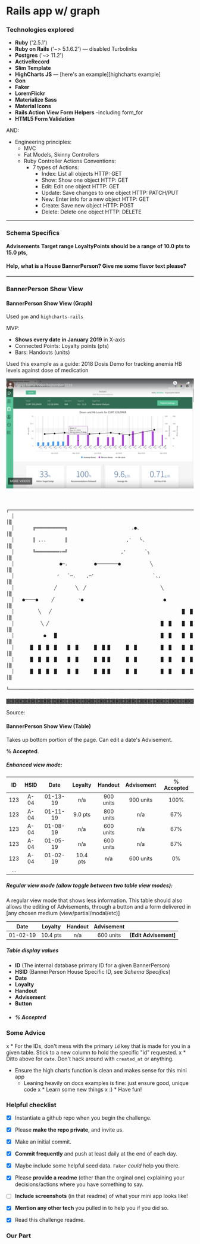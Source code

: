 # Rails app w/ graph

### Technologies explored

* **Ruby** ('2.5.1')
* **Ruby on Rails** ('~> 5.1.6.2') — disabled Turbolinks
* **Postgres** ('~> 11.2')
* **ActiveRecord**
* **Slim Template**
* **HighCharts JS** —
  [here's an example][highcharts example]
* **Gon**
* **Faker**
* **LoremFlickr**
* **Materialize Sass**
* **Material Icons**
* **Rails Action View Form Helpers** -including form_for
* **HTML5 Form Validation**

AND:
* Engineering principles:
  * MVC
  * Fat Models, Skinny Controllers
  * Ruby Controller Actions Conventions:
    * 7 types of Actions:
      * Index: List all objects
        HTTP: GET
      * Show: Show one object
        HTTP: GET
      * Edit: Edit one object
        HTTP: GET
      * Update: Save changes to one object
        HTTP: PATCH/PUT
      * New: Enter info for a new object
        HTTP: GET
      * Create: Save new object
        HTTP: POST
      * Delete: Delete one object
        HTTP: DELETE
---

### Schema Specifics

**Advisements**
 **Target range
LoyaltyPoints should be a range of 10.0 pts to 15.0 pts**,

#### Help, what is a House BannerPerson? Give me some flavor text please?


---

### BannerPerson Show View


#### BannerPerson Show View (Graph)
Used `gon` and `highcharts-rails`



MVP:
  * **Shows every date in January 2019** in X-axis
  * Connected Points: Loyalty points (pts)
  * Bars: Handouts (units)

  Used this example as a guide:
  2018 Dosis Demo for tracking anemia HB levels against
  dose of medication

  ![Graph from Demo](/app/assets/images/demoGraph.jpg)



```

  ┌──────────────────────────────────────────────────────────────────────┐
  │                                                                      │▒
  │       ╔═══════════╗                        .●◟                       │▒
  │       ║ ...       ║                      ,'   ╰◟                     │▒
  │       ╚═════════▿═╝                    ,'       `╮                   │▒
  │                 ●─.          ●────────●           ╲                  │▒
  │                ◜   `─.    ,─'                      `◟,               │▒
  │               ╱       ╲  ╱                            ╲              │▒
  │   ●────●     ╱         ◝●                              ●             │▒
  │         ╲   ╱                                                 █  █   │▒
  │          ╲ ╱                                          █  █    █  █   │▒
  │           ●   █                                       █  █    █  █   │▒
  │      █  █  █  █    █  █      █  █ █      █  █         █  █    █  █   │▒
  │      █  █  █  █    █  █      █  █ █      █  █         █  █    █  █   │▒
  │      █  █  █  █    █  █      █  █ █      █  █         █  █    █  █   │▒
  └──────────────────────────────────────────────────────────────────────┘▒
   ▓▓▓▓▓▓▓▓▓▓▓▓▓▓▓▓▓▓▓▓▓▓▓▓▓▓▓▓▓▓▓▓▓▓▓▓▓▓▓▓▓▓▓▓▓▓▓▓▓▓▓▓▓▓▓▓▓▓▓▓▓▓▓▓▓▓▓▓▓▓▓▓

```

Source:


#### BannerPerson Show View (Table)
Takes up bottom portion of the page.
Can edit a date's Advisement.

**% Accepted**.

##### Enhanced view mode:
|  ID | HSID |  Date  |Loyalty | Handout |Advisement|% Accepted|
|:---:|:----:|:------:|:------:|:-------:|:--------:|:--------:|
| 123 | A-04 |01-13-19|  n/a   |900 units| 900 units|   100%   |
| 123 | A-04 |01-11-19| 9.0 pts|800 units|    n/a   |    67%   |
| 123 | A-04 |01-08-19|  n/a   |600 units|    n/a   |    67%   |
| 123 | A-04 |01-05-19|  n/a   |600 units|    n/a   |    67%   |
| 123 | A-04 |01-02-19|10.4 pts|   n/a   | 600 units|    0%    |
| ... |      |        |        |         |          |          |

##### Regular view mode (allow toggle between two table view modes):
A regular view mode that shows less information.
This table should also allows the editing of Advisements, through a
button and a form delivered in [any chosen medium (view/partial/modal/etc)]

|  Date  |Loyalty |Handout|Advisement|                     |
|:------:|:------:|:-----:|:--------:|:-------------------:|
|01-02-19|10.4 pts|  n/a  | 600 units|**[Edit Advisement]**|

##### Table display values
  * **ID**          (The internal database primary ID for a given BannerPerson)
  * **HSID**         (BannerPerson House Specific ID, see _Schema Specifics_)
  * **Date**
  * **Loyalty**
  * **Handout**
  * **Advisement**
  * **Button**
  * ##### % Accepted


### Some Advice
x  * For the IDs, don't mess with the primary `id` key that is made for you in a
  given table. Stick to a new column to hold the specific "id" requested.
x  * Ditto above for `date`. Don't hack around with `created_at` or anything.
  * Ensure the high charts function is clean and makes sense for this mini app
    * Leaning heavily on docs examples is fine: just ensure good, unique code
x  * Learn some new things
x :)  * Have fun!

### Helpful checklist

  * [x] Instantiate a github repo when you begin the challenge.
  * [x] Please **make the repo private**, and invite us.
  * [x] Make an initial commit.
  * [x] **Commit frequently** and push at least daily at the end of each day.
  * [x] Maybe include some helpful seed data. `Faker` _could_ help you there.
  * [x] Please **provide a readme** (other than the orginal one) explaining your
    decisions/actions where you have something to say.
  * [ ] **Include screenshots** (in that readme) of what your mini app looks
    like!
  * [x] **Mention any other tech** you pulled in to help you if you did so.
  * [x] Read this challenge readme.


### Our Part
